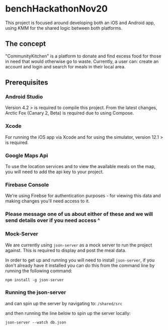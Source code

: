 # benchHackathonNov20
This project is focused around developing both an iOS and Android app, using KMM for the shared logic between both platforms.

## The concept
"CommunityKitchen" is a platform to donate and find excess food for those in need that would otherwise go to waste. 
Currently, a user can: create an account and login and search for meals in their local area. 

## Prerequisites

### Android Studio
Version 4.2 > is required to compile this project. From the latest changes, Arctic Fox (Canary 2, Beta) is required due to using Compose.

### Xcode
For running the iOS app via Xcode and for using the simulator, version 12.1 > is required.

### Google Maps Api
To use the location services and to view the available meals on the map, you will need to add the api key to your project.

### Firebase Console
We're using Firebse for authentication purposes - for viewing this data and making changes you'll need access to it. 

### Please message one of us about either of these and we will send details over if you need access ^ ###

### Mock-Server
We are currently using `json-server` as a mock server to run the project against. 
This is required to display and post the meal data.

In order to get up and running you will need to install `json-server`, if you don't already have it installed you can do this from the command line by running the following command:

```
npm install -g json-server
```

### Running the json-server

and can spin up the server by navigating to:
`/shared/src`

and then running the line below to spin up the server locally:

```
json-server --watch db.json
```
